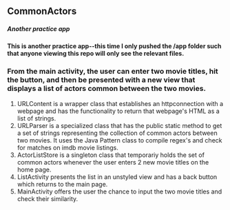 ## CommonActors
##### Another practice app

#### This is another practice app--this time I only pushed the /app folder such that anyone viewing this repo will only see the relevant files.

### From the main activity, the user can enter two movie titles, hit the button, and then be presented with a new view that displays a list of actors common between the two movies.
1. URLContent is a wrapper class that establishes an httpconnection with a webpage and has the functionality to return that webpage's HTML as a list of strings.
2. URLParser is a specialized class that has the public static method to get a set of strings representing the collection of common actors between two movies.  It uses the Java Pattern class to compile regex's and check for matches on imdb movie listings.
3. ActorListStore is a singleton class that temporariy holds the set of common actors whenever the user enters 2 new movie titles on the home page.
4. ListActivity presents the list in an unstyled view and has a back button which returns to the main page.
5. MainActivity offers the user the chance to input the two movie titles and check their similarity.
